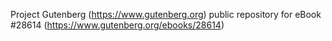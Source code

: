 Project Gutenberg (https://www.gutenberg.org) public repository for eBook #28614 (https://www.gutenberg.org/ebooks/28614)
